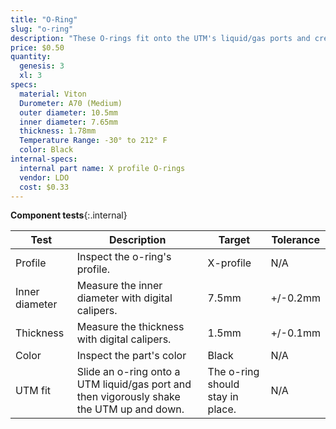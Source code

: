 ```yaml
---
title: "O-Ring"
slug: "o-ring"
description: "These O-rings fit onto the UTM's liquid/gas ports and create a solid seal when tools are mounted."
price: $0.50
quantity:
  genesis: 3
  xl: 3
specs:
  material: Viton
  Durometer: A70 (Medium)
  outer diameter: 10.5mm
  inner diameter: 7.65mm
  thickness: 1.78mm
  Temperature Range: -30° to 212° F
  color: Black
internal-specs:
  internal part name: X profile O-rings
  vendor: LDO
  cost: $0.33
---
```


**Component tests**{:.internal}

|Test         |Description  |Target       |Tolerance    |
|-------------|-------------|-------------|-------------|
|Profile      |Inspect the o-ring's profile.|X-profile|N/A
|Inner diameter|Measure the inner diameter with digital calipers.|7.5mm|+/-0.2mm
|Thickness    |Measure the thickness with digital calipers.|1.5mm|+/-0.1mm
|Color        |Inspect the part's color|Black|N/A
|UTM fit      |Slide an o-ring onto a UTM liquid/gas port and then vigorously shake the UTM up and down.|The o-ring should stay in place.|N/A